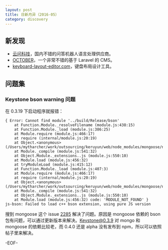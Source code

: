 ```yaml
---
layout: post
title: 日新月异（2016-05）
category: discovery
---
```


新发现
----------

* [云问科技](http://www.faqrobot.org/)，国内不错的问答机器人语言处理供应商。
* [OCTOBER](https://octobercms.com/)，一个非常不错的基于 Laravel 的 CMS。
* [keyboard-layout-editor.com](http://www.keyboard-layout-editor.com/)，键盘布局设计工具。



问题集
----------

### Keystone bson warning 问题

在 0.3.19 下启动程序就报错：

~~~
{ Error: Cannot find module '../build/Release/bson'
    at Function.Module._resolveFilename (module.js:438:15)
    at Function.Module._load (module.js:386:25)
    at Module.require (module.js:466:17)
    at require (internal/module.js:20:19)
    at Object.<anonymous> (/Users/mytharcher/work/outsourcing/keruyun/web/node_modules/mongoose/node_modules/bson/ext/index.js:15:10)
    at Module._compile (module.js:541:32)
    at Object.Module._extensions..js (module.js:550:10)
    at Module.load (module.js:456:32)
    at tryModuleLoad (module.js:415:12)
    at Function.Module._load (module.js:407:3)
    at Module.require (module.js:466:17)
    at require (internal/module.js:20:19)
    at Object.<anonymous> (/Users/mytharcher/work/outsourcing/keruyun/web/node_modules/mongoose/node_modules/bson/lib/bson/index.js:3:24)
    at Module._compile (module.js:541:32)
    at Object.Module._extensions..js (module.js:550:10)
    at Module.load (module.js:456:32) code: 'MODULE_NOT_FOUND' }
js-bson: Failed to load c++ bson extension, using pure JS version
~~~

搜到 mongoose 这个 issue [2285](https://github.com/Automattic/mongoose/issues/2285#issuecomment-218196162) 解决了问题。原因是 mongoose 依赖的 bson 包有问题，可以通过更新版本来解决。Keystone@0.3.9 对 mongo 和 mongoose 的依赖比较老，而 0.4.0 还是 alpha 没有发布到 npm，所以可以依照帖子里来解决。



-EOF-
